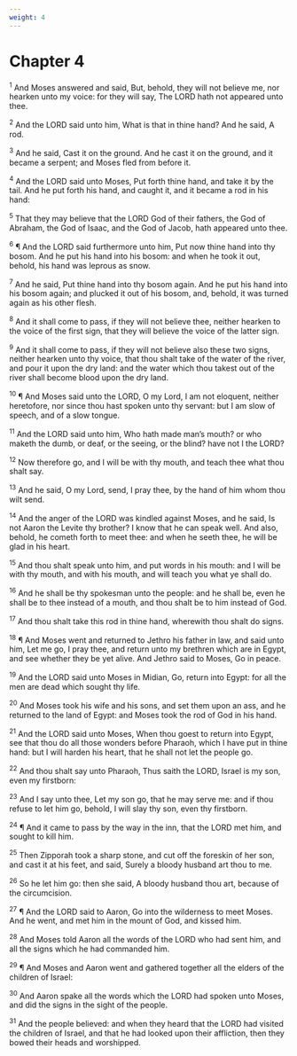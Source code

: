 ```yaml
---
weight: 4
---
```


# Chapter 4

<sup>1</sup> And Moses answered and said, But, behold, they will not believe me, nor hearken unto my voice: for they will say, The LORD hath not appeared unto thee. 

<sup>2</sup> And the LORD said unto him, What is that in thine hand? And he said, A rod. 

<sup>3</sup> And he said, Cast it on the ground. And he cast it on the ground, and it became a serpent; and Moses fled from before it. 

<sup>4</sup> And the LORD said unto Moses, Put forth thine hand, and take it by the tail. And he put forth his hand, and caught it, and it became a rod in his hand: 

<sup>5</sup> That they may believe that the LORD God of their fathers, the God of Abraham, the God of Isaac, and the God of Jacob, hath appeared unto thee. 

<sup>6</sup> ¶ And the LORD said furthermore unto him, Put now thine hand into thy bosom. And he put his hand into his bosom: and when he took it out, behold, his hand was leprous as snow. 

<sup>7</sup> And he said, Put thine hand into thy bosom again. And he put his hand into his bosom again; and plucked it out of his bosom, and, behold, it was turned again as his other flesh. 

<sup>8</sup> And it shall come to pass, if they will not believe thee, neither hearken to the voice of the first sign, that they will believe the voice of the latter sign. 

<sup>9</sup> And it shall come to pass, if they will not believe also these two signs, neither hearken unto thy voice, that thou shalt take of the water of the river, and pour it upon the dry land: and the water which thou takest out of the river shall become blood upon the dry land. 

<sup>10</sup> ¶ And Moses said unto the LORD, O my Lord, I am not eloquent, neither heretofore, nor since thou hast spoken unto thy servant: but I am slow of speech, and of a slow tongue. 

<sup>11</sup> And the LORD said unto him, Who hath made man’s mouth? or who maketh the dumb, or deaf, or the seeing, or the blind? have not I the LORD? 

<sup>12</sup> Now therefore go, and I will be with thy mouth, and teach thee what thou shalt say. 

<sup>13</sup> And he said, O my Lord, send, I pray thee, by the hand of him whom thou wilt send. 

<sup>14</sup> And the anger of the LORD was kindled against Moses, and he said, Is not Aaron the Levite thy brother? I know that he can speak well. And also, behold, he cometh forth to meet thee: and when he seeth thee, he will be glad in his heart. 

<sup>15</sup> And thou shalt speak unto him, and put words in his mouth: and I will be with thy mouth, and with his mouth, and will teach you what ye shall do. 

<sup>16</sup> And he shall be thy spokesman unto the people: and he shall be, even he shall be to thee instead of a mouth, and thou shalt be to him instead of God. 

<sup>17</sup> And thou shalt take this rod in thine hand, wherewith thou shalt do signs. 

<sup>18</sup> ¶ And Moses went and returned to Jethro his father in law, and said unto him, Let me go, I pray thee, and return unto my brethren which are in Egypt, and see whether they be yet alive. And Jethro said to Moses, Go in peace. 

<sup>19</sup> And the LORD said unto Moses in Midian, Go, return into Egypt: for all the men are dead which sought thy life. 

<sup>20</sup> And Moses took his wife and his sons, and set them upon an ass, and he returned to the land of Egypt: and Moses took the rod of God in his hand. 

<sup>21</sup> And the LORD said unto Moses, When thou goest to return into Egypt, see that thou do all those wonders before Pharaoh, which I have put in thine hand: but I will harden his heart, that he shall not let the people go. 

<sup>22</sup> And thou shalt say unto Pharaoh, Thus saith the LORD, Israel is my son, even my firstborn: 

<sup>23</sup> And I say unto thee, Let my son go, that he may serve me: and if thou refuse to let him go, behold, I will slay thy son, even thy firstborn. 

<sup>24</sup> ¶ And it came to pass by the way in the inn, that the LORD met him, and sought to kill him. 

<sup>25</sup> Then Zipporah took a sharp stone, and cut off the foreskin of her son, and cast it at his feet, and said, Surely a bloody husband art thou to me. 

<sup>26</sup> So he let him go: then she said, A bloody husband thou art, because of the circumcision. 

<sup>27</sup> ¶ And the LORD said to Aaron, Go into the wilderness to meet Moses. And he went, and met him in the mount of God, and kissed him. 

<sup>28</sup> And Moses told Aaron all the words of the LORD who had sent him, and all the signs which he had commanded him. 

<sup>29</sup> ¶ And Moses and Aaron went and gathered together all the elders of the children of Israel: 

<sup>30</sup> And Aaron spake all the words which the LORD had spoken unto Moses, and did the signs in the sight of the people. 

<sup>31</sup> And the people believed: and when they heard that the LORD had visited the children of Israel, and that he had looked upon their affliction, then they bowed their heads and worshipped. 


